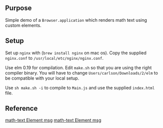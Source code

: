 
## Purpose

Simple demo of a `Browser.application` which renders
math text using custom elements.

## Setup

Set up `nginx` with  (`brew install nginx` on mac os).
Copy the supplied `nginx.conf` to `/usr/local/etc/nginx/nginx.conf`.

Use elm 0.19 for compilation.  Edit `make.sh` so 
that you are using the right compiler binary.  You 
will have to change `Users/carlson/Downloads/2/elm`
to be compatible with your local setup.

Use `sh make.sh -i` to compile to `Main.js` 
and use the supplied `index.html` file.

## Reference

[math-text Element msg](https://ellie-test-19-cutover.now.sh/RjYvSGYjPYa1)
[math-text Element msg](https://ellie-test-19-cutover.now.sh/RkSkxVxG98a1)


